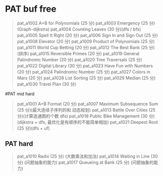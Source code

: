 # PAT buf free 
> pat_a1002 A+B for Polynomials (25 分)
> pat_a1003 Emergency (25 分)(Graph-dijkstra)
> pat_a1004 Counting Leaves (30 分)(dfs / bfs)  
> pat_a1005 Spell It Right (20 分)
> pat_a1006 Sign In and Sign Out (25 分)
> pat_a1008 Elevator (20 分)
> pat_a1009 Product of Polynomials (25 分)
> pat_a1011 World Cup Betting (20 分)
> pat_a1012 The Best Rank (25 分) (排序)
> pat_a1015 Reversible Primes (20 分)
> pat_a1019 General Palindromic Number (20 分)
> pat_a1020 Tree Traversals (25 分)
> pat_a1022 Digital Library (30 分)
> pat_a1023 Have Fun with Numbers (20 分)
> pat_a1024 Palindromic Number (25 分)
> pat_a1027 Colors in Mars (20 分)
> pat_a1028 List Sorting (25 分)
> pat_a1029 Median (25 分)
> pat_a1030 Travel Plan (30 分)




#PAT mid hard
> pat_a1001 A+B Format (20 分)
> pat_a1007 Maximum Subsequence Sum (25 分)(最大连续子序列的和  动态规划)
> pat_a1013 Battle Over Cities (25 分)(计算连通图的个数  dfs)
> pat_a1018 Public Bike Management (30 分)(dijkstra + dfs, 最优化是有顺序的不能简单相加)
> pat_a1021 Deepest Root (25 分)(dfs + uf)
> 
> 
> 
>






## PAT hard
> pat_a1010 Radix (25 分)                (大数乘法和加法)
> pat_a1014 Waiting in Line (30 分)      (问题抽象的能力)
> pat_a1017 Queueing at Bank (25 分)     (问题抽象的能力)
> 
> 